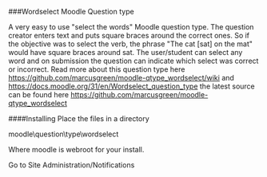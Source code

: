 ###Wordselect Moodle Question type

A very easy to use "select the words" Moodle question type. The question creator enters text
and puts square braces around the correct ones. So if the objective was to select the verb, the phrase
"The cat [sat] on the mat" would have square braces around sat. The user/student can select any word
and on submission the question can indicate which select was correct or incorrect. Read more about
this question type here
https://github.com/marcusgreen/moodle-qtype_wordselect/wiki
and
https://docs.moodle.org/31/en/Wordselect_question_type
the latest source can be found here
https://github.com/marcusgreen/moodle-qtype_wordselect

####Installing
Place the files in a directory 

moodle\question\type\wordselect

Where moodle is webroot for your install.

Go to Site Administration/Notifications